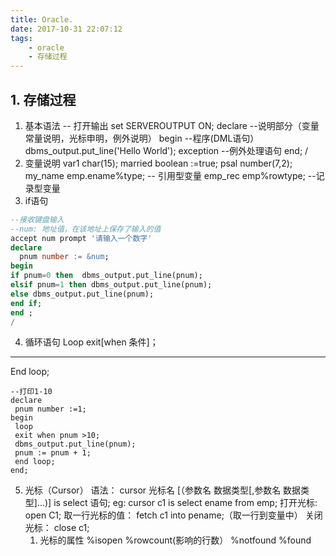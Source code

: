 ```yaml
---
title: Oracle.   
date: 2017-10-31 22:07:12   
tags: 
    - oracle
    - 存储过程
---
```


## 1. 存储过程 ##

1. 基本语法
-- 打开输出
set SERVEROUTPUT ON;
declare
    --说明部分（变量常量说明，光标申明，例外说明）
begin
    --程序(DML语句）
    dbms_output.put_line('Hello World');
exception
    --例外处理语句
end;
/
2. 变量说明
var1 char(15);
married boolean :=true;
psal number(7,2);
my_name emp.ename%type; -- 引用型变量
emp_rec emp%rowtype; --记录型变量
3. if语句
```sql
--接收键盘输入
--num: 地址值，在该地址上保存了输入的值
accept num prompt '请输入一个数字'
declare
  pnum number := &num;
begin
if pnum=0 then  dbms_output.put_line(pnum);
elsif pnum=1 then dbms_output.put_line(pnum);
else dbms_output.put_line(pnum);
end if;
end ;
/
```
4. 循环语句
Loop
exit[when 条件]；
---
End loop; 
```
--打印1-10
declare
 pnum number :=1;
begin
 loop
 exit when pnum >10;
 dbms_output.put_line(pnum);
 pnum := pnum + 1;
 end loop;
end;
```
5. 光标（Cursor）
语法：
cursor 光标名 [（参数名 数据类型[,参数名 数据类型]...)]
    is select 语句;
eg:
    cursor c1 is select ename from emp;
打开光标: open C1;
取一行光标的值： fetch c1 into pename;（取一行到变量中）
关闭光标： close c1;
    1. 光标的属性
%isopen %rowcount(影响的行数）
%notfound %found
